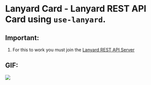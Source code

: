 # Lanyard Card - Lanyard REST API Card using `use-lanyard`. 

## Important:

1. For this to work you must join the [Lanyard REST API Server](https://lanyard.rest/discord)

## GIF:

<img src="https://us-east-1.tixte.net/uploads/cdn.anaxes.xyz/ku8hlafhj9a.gif" />
